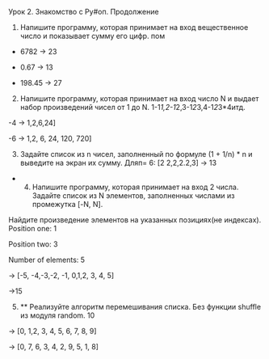Урок 2. Знакомство с Ру#оп. Продолжение

1. Напишите программу, которая принимает на вход вещественное число и показывает сумму его цифр.
пом

- 6782 -> 23

- 0.67 -> 13

- 198.45 -> 27

2. Напишите программу, которая принимает на вход число N и выдает набор произведений чисел от 1 до N.
1-1*1,2-1*2,3-1*2*3,4-1*2*3*4итд.

-4 -> 1,2,6,24]

-6 -> 1,2, 6, 24, 120, 720]

3. Задайте список из n чисел, заполненный по формуле (1 + 1/n) * n и выведите на экран их сумму.
Дляп= 6: [2 2,2,2.2,3] -> 13

* 4. Напишите программу, которая принимает на вход 2 числа. Задайте список из N элементов, заполненных числами из промежутка [-N, N].

Найдите произведение элементов на указанных позициях(не индексах).
Position one: 1

Position two: 3

Number of elements: 5

-> [-5, -4,-3,-2, -1, 0,1,2, 3, 4, 5]

->15

 

5. ** Реализуйте алгоритм перемешивания списка. Без функции shuffle из модуля random.
10

-> [0, 1,2, 3, 4, 5, 6, 7, 8, 9]

-> [0, 7, 6, 3, 4, 2, 9, 5, 1, 8]